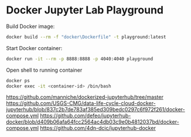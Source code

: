# Docker Jupyter Lab Playground

Build Docker image:
```bash
docker build --rm -f "docker\Dockerfile" -t playground:latest
```

Start Docker container:
```bash
docker run -it --rm -p 8888:8888 -p 4040:4040 playground
```

Open shell to running container
```bash
docker ps
docker exec -it <container-id> /bin/bash
```

https://github.com/manniche/dockerized-jupyterhub/tree/master
https://github.com/USGS-CMG/data-life-cycle-cloud-docker-jupyterhub/blob/837c2b7de783af385ed309bedc0297c6f972f261/docker-compose.yml
https://github.com/defeo/jupyterhub-docker/blob/d409b06afa64fcc2564ac4db03c9e0b4812037bd/docker-compose.yml
https://github.com/4dn-dcic/jupyterhub-docker